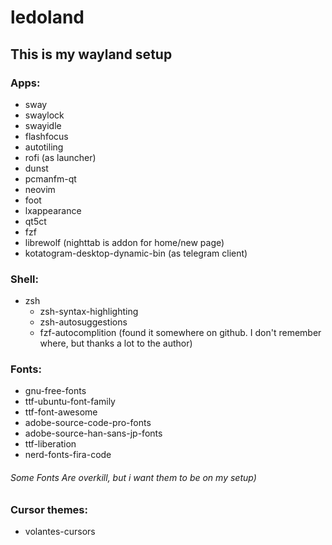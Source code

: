 # ledoland

## This is my wayland setup

### Apps:
- sway
- swaylock
- swayidle
- flashfocus
- autotiling
- rofi (as launcher)
- dunst
- pcmanfm-qt
- neovim
- foot
- lxappearance
- qt5ct
- fzf
- librewolf (nighttab is addon for home/new page)
- kotatogram-desktop-dynamic-bin (as telegram client)


### Shell:
- zsh
  - zsh-syntax-highlighting
  - zsh-autosuggestions
  - fzf-autocomplition (found it somewhere on github. I don't remember where, but thanks a lot to the author)

### Fonts:
- gnu-free-fonts
- ttf-ubuntu-font-family
- ttf-font-awesome
- adobe-source-code-pro-fonts
- adobe-source-han-sans-jp-fonts
- ttf-liberation
- nerd-fonts-fira-code

###### Some Fonts Are overkill, but i want them to be on my setup)

### Cursor themes:
- volantes-cursors
